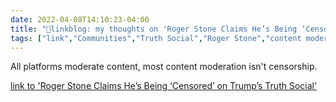 ```yaml
---
date: 2022-04-08T14:10:23-04:00
title: "🔗linkblog: my thoughts on 'Roger Stone Claims He’s Being ‘Censored’ on Trump’s Truth Social'"
tags: ["link","Communities","Truth Social","Roger Stone","content moderation"]
---
```

All platforms moderate content, most content moderation isn't censorship.
 
[link to 'Roger Stone Claims He’s Being ‘Censored’ on Trump’s Truth Social'](https://www.thedailybeast.com/roger-stone-claims-hes-being-censored-on-trumps-truth-social?via=twitter_page)
